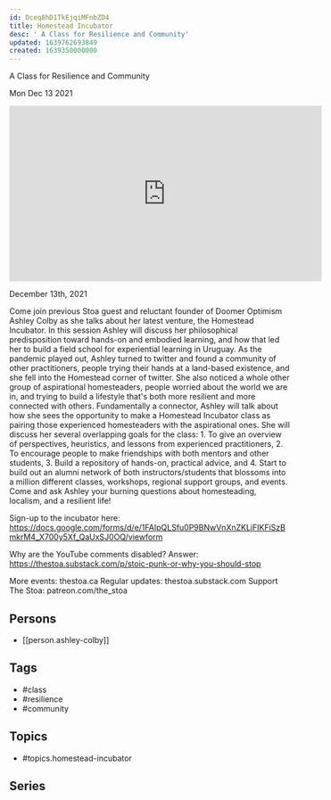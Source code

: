 ```yaml
---
id: Dceq8hD1TkEjqiMFnbZD4
title: Homestead Incubator
desc: ' A Class for Resilience and Community'
updated: 1639762693849
created: 1639350000000
---
```



 A Class for Resilience and Community

Mon Dec 13 2021

<iframe width="560" height="315" src="https://www.youtube.com/embed/qZ6h-Usi_B4" title="Homestead Incubator: A Class for Resilience and Community w/ Ashley Colby" frameborder="0" allow="accelerometer; autoplay; clipboard-write; encrypted-media; gyroscope; picture-in-picture" allowfullscreen ></iframe>

December 13th, 2021

Come join previous Stoa guest and reluctant founder of Doomer Optimism Ashley Colby as she talks about her latest venture, the Homestead Incubator. In this session Ashley will discuss her philosophical predisposition toward hands-on and embodied learning, and how that led her to build a field school for experiential learning in Uruguay. As the pandemic played out, Ashley turned to twitter and found a community of other practitioners, people trying their hands at a land-based existence, and she fell into the Homestead corner of twitter. She also noticed a whole other group of aspirational homesteaders, people worried about the world we are in, and trying to build a lifestyle that's both more resilient and more connected with others. Fundamentally a connector, Ashley will talk about how she sees the opportunity to make a Homestead Incubator class as pairing those experienced homesteaders with the aspirational ones. She will discuss her several overlapping goals for the class: 1. To give an overview of perspectives, heuristics, and lessons from experienced practitioners, 2. To encourage people to make friendships with both mentors and other students, 3. Build a repository of hands-on, practical advice, and 4. Start to build out an alumni network of both instructors/students that blossoms into a million different classes, workshops, regional support groups, and events. Come and ask Ashley your burning questions about homesteading, localism, and a resilient life!

Sign-up to the incubator here: https://docs.google.com/forms/d/e/1FAIpQLSfu0P9BNwVnXnZKLjFIKFiSzBmkrM4_X700y5Xf_QaUxSJ0OQ/viewform

Why are the YouTube comments disabled? Answer: https://thestoa.substack.com/p/stoic-punk-or-why-you-should-stop

More events: thestoa.ca
Regular updates: thestoa.substack.com
Support The Stoa: patreon.com/the_stoa

## Persons

- [[person.ashley-colby]]

## Tags

- #class
- #resilience
- #community

## Topics

- #topics.homestead-incubator

## Series



